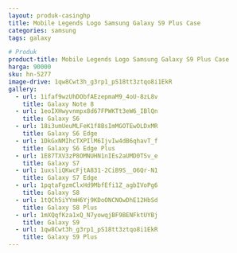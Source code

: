 ```yaml
---
layout: produk-casinghp
title: Mobile Legends Logo Samsung Galaxy S9 Plus Case
categories: samsung
tags: galaxy

# Produk
product-title: Mobile Legends Logo Samsung Galaxy S9 Plus Case
harga: 90000
sku: hn-5277
image-drive: 1qw8Cwt3h_g3rp1_pS18tt3ztqo8i1EkR
gallery:
  - url: 1ifaf9wzUhDObfAEzepmaM9_4oU-8zL8v
    title: Galaxy Note 8
  - url: 1eoIXHwyvnmpx8d67FPWKTt3eW6_IBlQn
    title: Galaxy S6
  - url: 18i3umUeuMLFeK1f8BsImMGOTEwOLDxMR
    title: Galaxy S6 Edge
  - url: 1DkGxNMIhcTXPIlM6IjvIw4dB6qhavT_f
    title: Galaxy S6 Edge Plus
  - url: 1E87TXV3zP8OMNUHN1nIEs2aUMD0TSv_e
    title: Galaxy S7
  - url: 1uxsliQKwcFjtA831-2CiB9S__O6Qr-N1
    title: Galaxy S7 Edge
  - url: 1pqtaFgzmClxHd9MbfEfi1Z_agbIVoPg6
    title: Galaxy S8
  - url: 1tQCh5iYYmH6Yj9KDoONCNOwDhE12HbSd
    title: Galaxy S8 Plus
  - url: 1mXQqfKza1xQ_N7yowqjBF9BENFktUYBj
    title: Galaxy S9
  - url: 1qw8Cwt3h_g3rp1_pS18tt3ztqo8i1EkR
    title: Galaxy S9 Plus
---
```

